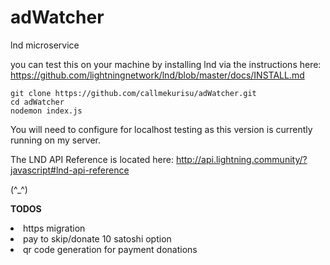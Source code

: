 # adWatcher
lnd microservice

you can test this on your machine by installing lnd via the instructions here:
https://github.com/lightningnetwork/lnd/blob/master/docs/INSTALL.md

`git clone https://github.com/callmekurisu/adWatcher.git`<br>
`cd adWatcher`<br>
`nodemon index.js`

You will need to configure for localhost testing as this version is currently running on my server.

The LND API Reference is located here: http://api.lightning.community/?javascript#lnd-api-reference

(^_^)

<b>TODOS</b>
<li>https migration</li>
<li>pay to skip/donate 10 satoshi option</li>
<li>qr code generation for payment donations</li>
